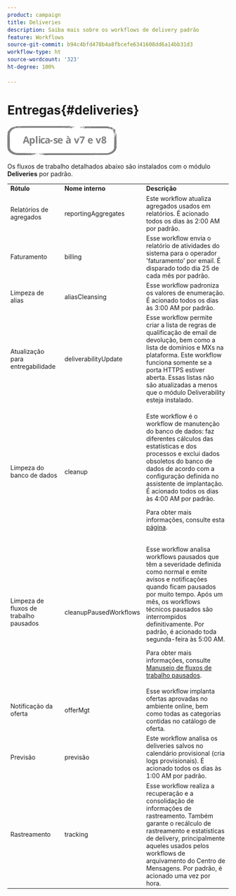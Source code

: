 ```yaml
---
product: campaign
title: Deliveries
description: Saiba mais sobre os workflows de delivery padrão
feature: Workflows
source-git-commit: b94c4bfd478b4a8fbcefe6341608dd6a14bb31d3
workflow-type: ht
source-wordcount: '323'
ht-degree: 100%

---
```



# Entregas{#deliveries}

![](../../assets/common.svg)

Os fluxos de trabalho detalhados abaixo são instalados com o módulo **Deliveries** por padrão.

<table> 
 <tbody> 
  <tr> 
   <td> <strong>Rótulo</strong><br /> </td> 
   <td> <strong>Nome interno</strong><br /> </td> 
   <td> <strong>Descrição</strong><br /> </td> 
  </tr> 
  <tr> 
   <td> <span class="uicontrol">Relatórios de agregados</span> <br /> </td> 
   <td> <span class="uicontrol">reportingAggregates</span> <br /> </td> 
   <td> Este workflow atualiza agregados usados em relatórios. É acionado todos os dias às 2:00 AM por padrão.<br /> </td> 
  </tr> 
  <tr> 
   <td> <span class="uicontrol">Faturamento</span> <br /> </td> 
   <td> <span class="uicontrol">billing</span> <br /> </td> 
   <td> Esse workflow envia o relatório de atividades do sistema para o operador 'faturamento' por email. É disparado todo dia 25 de cada mês por padrão.<br /> </td> 
  </tr> 
  <tr> 
   <td> <span class="uicontrol">Limpeza de alias</span> <br /> </td> 
   <td> <span class="uicontrol">aliasCleansing</span> <br /> </td> 
   <td> Esse workflow padroniza os valores de enumeração. É acionado todos os dias às 3:00 AM por padrão.<br /> </td> 
  </tr> 
  <tr> 
   <td> <span class="uicontrol">Atualização para entregabilidade</span><br /> </td> 
   <td> <span class="uicontrol">deliverabilityUpdate</span> <br /> </td> 
   <td> Esse workflow permite criar a lista de regras de qualificação de email de devolução, bem como a lista de domínios e MXs na plataforma. Este workflow funciona somente se a porta HTTPS estiver aberta. Essas listas não são atualizadas a menos que o módulo Deliverability esteja instalado.<br /> </td> 
  </tr> 
  <tr> 
   <td> <span class="uicontrol">Limpeza do banco de dados</span> <br /> </td> 
   <td> <span class="uicontrol">cleanup</span> <br /> </td> 
   <td> <p>Este workflow é o workflow de manutenção do banco de dados: faz diferentes cálculos das estatísticas e dos processos e exclui dados obsoletos do banco de dados de acordo com a configuração definida no assistente de implantação. É acionado todos os dias às 4:00 AM por padrão.</p> <p>Para obter mais informações, consulte esta <a href="../../production/using/database-cleanup-workflow.md">página</a>.</p> </td> 
  </tr> 
  <tr> 
   <td> <span class="uicontrol">Limpeza de fluxos de trabalho pausados</span> <br /> </td> 
   <td> <span class="uicontrol">cleanupPausedWorkflows</span> <br /> </td> 
   <td> <p>Esse workflow analisa workflows pausados que têm a severidade definida como normal e emite avisos e notificações quando ficam pausados por muito tempo. Após um mês, os workflows técnicos pausados são interrompidos definitivamente. Por padrão, é acionado toda segunda-feira às 5:00 AM.</p> <p>Para obter mais informações, consulte <a href="monitoring-workflow-execution.md#handling-of-paused-workflows" target="_blank">Manuseio de fluxos de trabalho pausados</a>.</p></td> 
  </tr> 
  <tr> 
   <td> <span class="uicontrol">Notificação da oferta</span> <br /> </td> 
   <td> <span class="uicontrol">offerMgt</span> <br /> </td> 
   <td> Esse workflow implanta ofertas aprovadas no ambiente online, bem como todas as categorias contidas no catálogo de oferta.<br /> </td> 
  </tr> 
  <tr> 
   <td> <span class="uicontrol">Previsão</span> <br /> </td> 
   <td> <span class="uicontrol">previsão</span> <br /> </td> 
   <td> Este workflow analisa os deliveries salvos no calendário provisional (cria logs provisionais). É acionado todos os dias às 1:00 AM por padrão.<br /> </td> 
  </tr> 
  <tr> 
   <td> <span class="uicontrol">Rastreamento</span> <br /> </td> 
   <td> <span class="uicontrol">tracking</span> <br /> </td> 
   <td> Esse workflow realiza a recuperação e a consolidação de informações de rastreamento. Também garante o recálculo de rastreamento e estatísticas de delivery, principalmente aqueles usados pelos workflows de arquivamento do Centro de Mensagens. Por padrão, é acionado uma vez por hora. <br /> </td> 
  </tr> 
 </tbody> 
</table>

